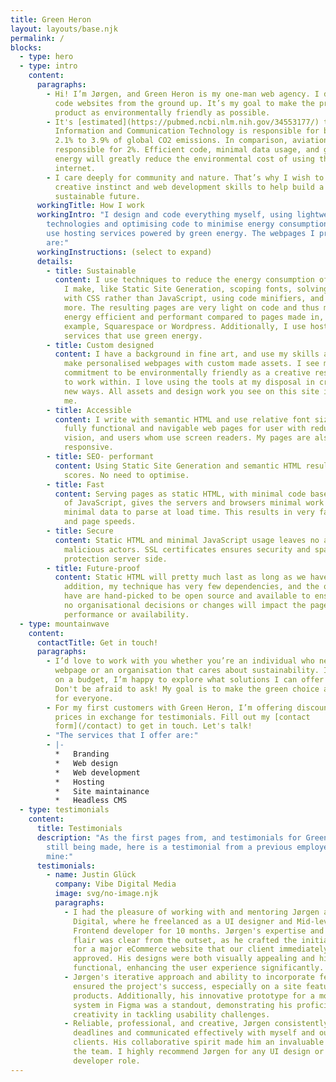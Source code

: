 ```yaml
---
title: Green Heron
layout: layouts/base.njk
permalink: /
blocks:
  - type: hero
  - type: intro
    content:
      paragraphs:
        - Hi! I’m Jørgen, and Green Heron is my one-man web agency. I design and
          code websites from the ground up. It’s my goal to make the process and
          product as environmentally friendly as possible.
        - It's [estimated](https://pubmed.ncbi.nlm.nih.gov/34553177/) that
          Information and Communication Technology is responsible for between
          2.1% to 3.9% of global CO2 emissions. In comparison, aviation is
          responsible for 2%. Efficient code, minimal data usage, and green
          energy will greatly reduce the environmental cost of using the
          internet.
        - I care deeply for community and nature. That’s why I wish to use my
          creative instinct and web development skills to help build a
          sustainable future.
      workingTitle: How I work
      workingIntro: "I design and code everything myself, using lightweight
        technologies and optimising code to minimise energy consumption. I also
        use hosting services powered by green energy. The webpages I produce
        are:"
      workingInstructions: (select to expand)
      details:
        - title: Sustainable
          content: I use techniques to reduce the energy consumption of the web pages that
            I make, like Static Site Generation, scoping fonts, solving problems
            with CSS rather than JavaScript, using code minifiers, and much
            more. The resulting pages are very light on code and thus much more
            energy efficient and performant compared to pages made in, for
            example, Squarespace or Wordpress. Additionally, I use hosting
            services that use green energy.
        - title: Custom designed
          content: I have a background in fine art, and use my skills and creativity to
            make personalised webpages with custom made assets. I see my
            commitment to be environmentally friendly as a creative restriction
            to work within. I love using the tools at my disposal in creative
            new ways. All assets and design work you see on this site is done by
            me.
        - title: Accessible
          content: I write with semantic HTML and use relative font sizes, this results in
            fully functional and navigable web pages for user with reduced
            vision, and users whom use screen readers. My pages are also fully
            responsive.
        - title: SEO- performant
          content: Using Static Site Generation and semantic HTML results in good SEO
            scores. No need to optimise.
        - title: Fast
          content: Serving pages as static HTML, with minimal code bases and minimal use
            of JavaScript, gives the servers and browsers minimal work to do and
            minimal data to parse at load time. This results in very fast load
            and page speeds.
        - title: Secure
          content: Static HTML and minimal JavaScript usage leaves no access points for
            malicious actors. SSL certificates ensures security and spam
            protection server side.
        - title: Future-proof
          content: Static HTML will pretty much last as long as we have browsers. In
            addition, my technique has very few dependencies, and the ones I do
            have are hand-picked to be open source and available to ensure that
            no organisational decisions or changes will impact the page
            performance or availability.
  - type: mountainwave
    content:
      contactTitle: Get in touch!
      paragraphs:
        - I’d love to work with you whether you’re an individual who needs a
          webpage or an organisation that cares about sustainability. If you’re
          on a budget, I’m happy to explore what solutions I can offer you.
          Don't be afraid to ask! My goal is to make the green choice accessible
          for everyone.
        - For my first customers with Green Heron, I’m offering discounted
          prices in exchange for testimonials. Fill out my [contact
          form](/contact) to get in touch. Let's talk!
        - "The services that I offer are:"
        - |-
          *   Branding
          *   Web design
          *   Web development
          *   Hosting
          *   Site maintainance
          *   Headless CMS
  - type: testimonials
    content:
      title: Testimonials
      description: "As the first pages from, and testimonials for Green Heron are
        still being made, here is a testimonial from a previous employer of
        mine:"
      testimonials:
        - name: Justin Glück
          company: Vibe Digital Media
          image: svg/no-image.njk
          paragraphs:
            - I had the pleasure of working with and mentoring Jørgen at Vibe
              Digital, where he freelanced as a UI designer and Mid-level
              Frontend developer for 10 months. Jørgen's expertise and creative
              flair was clear from the outset, as he crafted the initial design
              for a major eCommerce website that our client immediately
              approved. His designs were both visually appealing and highly
              functional, enhancing the user experience significantly.
            - Jørgen's iterative approach and ability to incorporate feedback
              ensured the project's success, especially on a site featuring 2000
              products. Additionally, his innovative prototype for a mobile menu
              system in Figma was a standout, demonstrating his proficiency and
              creativity in tackling usability challenges.
            - Reliable, professional, and creative, Jørgen consistently met
              deadlines and communicated effectively with myself and our
              clients. His collaborative spirit made him an invaluable member of
              the team. I highly recommend Jørgen for any UI design or Frontend
              developer role.
---
```

